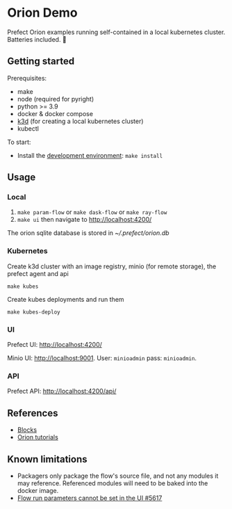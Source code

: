 # Orion Demo

Prefect Orion examples running self-contained in a local kubernetes cluster. Batteries included. 🔋

## Getting started

Prerequisites:

- make
- node (required for pyright)
- python >= 3.9
- docker & docker compose
- [k3d](https://k3d.io/) (for creating a local kubernetes cluster)
- kubectl

To start:

- Install the [development environment](CONTRIBUTING.md#Development-environment): `make install`

## Usage

### Local

1. `make param-flow` or `make dask-flow` or `make ray-flow`
1. `make ui` then navigate to [http://localhost:4200/](http://localhost:4200/)

The orion sqlite database is stored in _~/.prefect/orion.db_

### Kubernetes

Create k3d cluster with an image registry, minio (for remote storage), the prefect agent and api

```
make kubes
```

Create kubes deployments and run them

```
make kubes-deploy
```

### UI

Prefect UI: [http://localhost:4200/](http://localhost:4200/)

Minio UI: [http://localhost:9001](http://localhost:9001). User: `minioadmin` pass: `minioadmin`.

### API

Prefect API: [http://localhost:4200/api/](http://localhost:4200/api/)

## References

- [Blocks](blocks.md)
- [Orion tutorials](https://orion-docs.prefect.io/tutorials/first-steps/)

## Known limitations

- Packagers only package the flow's source file, and not any modules it may reference. Referenced modules will need to be baked into the docker image.
- [Flow run parameters cannot be set in the UI #5617](https://github.com/PrefectHQ/prefect/issues/5617)
